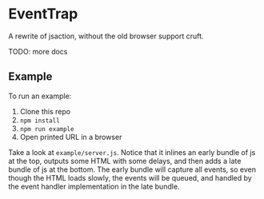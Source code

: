 # EventTrap

A rewrite of jsaction, without the old browser support cruft.

TODO: more docs

## Example

To run an example:

1. Clone this repo
2. `npm install`
3. `npm run example`
4. Open printed URL in a browser

Take a look at `example/server.js`. Notice that it inlines an early bundle of js at the top, outputs some HTML with some delays, and then adds a late bundle of js at the bottom. The early bundle will capture all events, so even though the HTML loads slowly, the events will be queued, and handled by the event handler implementation in the late bundle.
